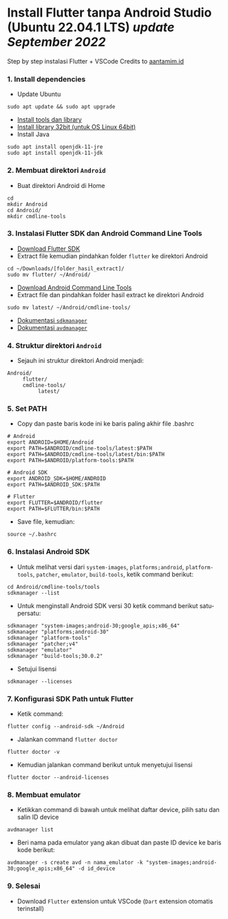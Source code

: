 # Install Flutter tanpa Android Studio (Ubuntu 22.04.1 LTS) *update September 2022*
Step by step instalasi Flutter + VSCode
Credits to [aantamim.id](https://aantamim.id/flutter-install-tanpa-android-studio-ubuntu/)

### 1. Install dependencies
- Update Ubuntu
```shell
sudo apt update && sudo apt upgrade
```
- [Install tools dan library](https://docs.flutter.dev/get-started/install/linux#system-requirements)
- [Install library 32bit (untuk OS Linux 64bit)](https://developer.android.com/studio/install#64bit-libs)
- Install Java
```shell
sudo apt install openjdk-11-jre
sudo apt install openjdk-11-jdk
```
### 2. Membuat direktori `Android`
- Buat direktori Android di Home
```shell
cd
mkdir Android
cd Android/
mkdir cmdline-tools
```
### 3. Instalasi Flutter SDK dan Android Command Line Tools
- [Download Flutter SDK](https://docs.flutter.dev/get-started/install/linux#install-flutter-manually)
- Extract file kemudian pindahkan folder `flutter` ke direktori Android
```shell
cd ~/Downloads/[folder_hasil_extract]/
sudo mv flutter/ ~/Android/
```
- [Download Android Command Line Tools](https://developer.android.com/studio#command-tools)
- Extract file dan pindahkan folder hasil extract ke direktori Android
```shell
sudo mv latest/ ~/Android/cmdline-tools/
```
- [Dokumentasi `sdkmanager`](https://developer.android.com/studio/command-line/sdkmanager)
- [Dokumentasi `avdmanager`](https://developer.android.com/studio/command-line/avdmanager)
### 4. Struktur direktori `Android`
- Sejauh ini struktur direktori Android menjadi:
```shell
Android/
     flutter/
     cmdline-tools/
          latest/
```
### 5. Set PATH
- Copy dan paste baris kode ini ke baris paling akhir file .bashrc
```shell
# Android
export ANDROID=$HOME/Android
export PATH=$ANDROID/cmdline-tools/latest:$PATH
export PATH=$ANDROID/cmdline-tools/latest/bin:$PATH
export PATH=$ANDROID/platform-tools:$PATH
 
# Android SDK
export ANDROID_SDK=$HOME/ANDROID
export PATH=$ANDROID_SDK:$PATH
 
# Flutter
export FLUTTER=$ANDROID/flutter
export PATH=$FLUTTER/bin:$PATH
```
- Save file, kemudian:
```shell
source ~/.bashrc
```
### 6. Instalasi Android SDK
- Untuk melihat versi dari `system-images`, `platforms;android`, `platform-tools`, `patcher`, `emulator`, `build-tools`, ketik command berikut:
```shell
cd Android/cmdline-tools/tools
sdkmanager --list
```
- Untuk menginstall Android SDK versi 30 ketik command berikut satu-persatu:
```shell
sdkmanager "system-images;android-30;google_apis;x86_64"
sdkmanager "platforms;android-30"
sdkmanager "platform-tools"
sdkmanager "patcher;v4"
sdkmanager "emulator"
sdkmanager "build-tools;30.0.2"
```
- Setujui lisensi
```shell
sdkmanager --licenses
```
### 7. Konfigurasi SDK Path untuk Flutter
- Ketik command:
```shell
flutter config --android-sdk ~/Android
```
- Jalankan command `flutter doctor`
```shell
flutter doctor -v
```
- Kemudian jalankan command berikut untuk menyetujui lisensi
```shell
flutter doctor --android-licenses
```
### 8. Membuat emulator
- Ketikkan command di bawah untuk melihat daftar device, pilih satu dan salin ID device
```shell
avdmanager list
```
- Beri nama pada emulator yang akan dibuat dan paste ID device ke baris kode berikut:
```shell
avdmanager -s create avd -n nama_emulator -k "system-images;android-30;google_apis;x86_64" -d id_device
```
### 9. Selesai
- Download `Flutter` extension untuk VSCode (`Dart` extension otomatis terinstall)

